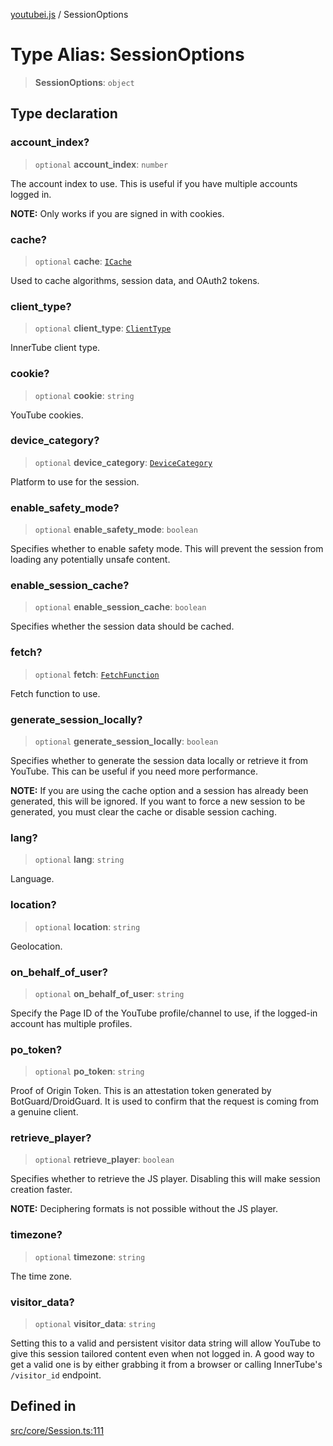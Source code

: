 [youtubei.js](../README.md) / SessionOptions

# Type Alias: SessionOptions

> **SessionOptions**: `object`

## Type declaration

### account\_index?

> `optional` **account\_index**: `number`

The account index to use. This is useful if you have multiple accounts logged in.

**NOTE:** Only works if you are signed in with cookies.

### cache?

> `optional` **cache**: [`ICache`](../namespaces/Types/interfaces/ICache.md)

Used to cache algorithms, session data, and OAuth2 tokens.

### client\_type?

> `optional` **client\_type**: [`ClientType`](../enumerations/ClientType.md)

InnerTube client type.

### cookie?

> `optional` **cookie**: `string`

YouTube cookies.

### device\_category?

> `optional` **device\_category**: [`DeviceCategory`](../namespaces/Utils/type-aliases/DeviceCategory.md)

Platform to use for the session.

### enable\_safety\_mode?

> `optional` **enable\_safety\_mode**: `boolean`

Specifies whether to enable safety mode. This will prevent the session from loading any potentially unsafe content.

### enable\_session\_cache?

> `optional` **enable\_session\_cache**: `boolean`

Specifies whether the session data should be cached.

### fetch?

> `optional` **fetch**: [`FetchFunction`](../namespaces/Types/type-aliases/FetchFunction.md)

Fetch function to use.

### generate\_session\_locally?

> `optional` **generate\_session\_locally**: `boolean`

Specifies whether to generate the session data locally or retrieve it from YouTube.
This can be useful if you need more performance.

**NOTE:** If you are using the cache option and a session has already been generated, this will be ignored.
If you want to force a new session to be generated, you must clear the cache or disable session caching.

### lang?

> `optional` **lang**: `string`

Language.

### location?

> `optional` **location**: `string`

Geolocation.

### on\_behalf\_of\_user?

> `optional` **on\_behalf\_of\_user**: `string`

Specify the Page ID of the YouTube profile/channel to use, if the logged-in account has multiple profiles.

### po\_token?

> `optional` **po\_token**: `string`

Proof of Origin Token. This is an attestation token generated by BotGuard/DroidGuard. It is used to confirm that the request is coming from a genuine client.

### retrieve\_player?

> `optional` **retrieve\_player**: `boolean`

Specifies whether to retrieve the JS player. Disabling this will make session creation faster.

**NOTE:** Deciphering formats is not possible without the JS player.

### timezone?

> `optional` **timezone**: `string`

The time zone.

### visitor\_data?

> `optional` **visitor\_data**: `string`

Setting this to a valid and persistent visitor data string will allow YouTube to give this session tailored content even when not logged in.
A good way to get a valid one is by either grabbing it from a browser or calling InnerTube's `/visitor_id` endpoint.

## Defined in

[src/core/Session.ts:111](https://github.com/LuanRT/YouTube.js/blob/cf09f7bab14fcca99e1f3ae428c7337fea58cfa5/src/core/Session.ts#L111)
